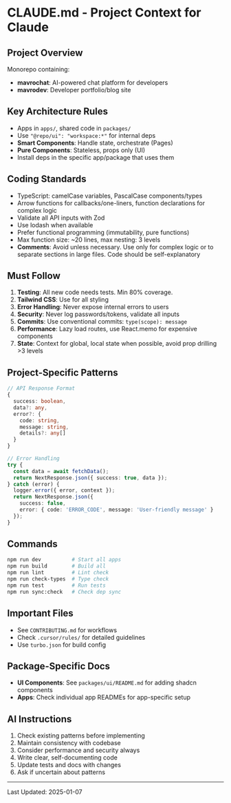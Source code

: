 # CLAUDE.md - Project Context for Claude

## Project Overview

Monorepo containing:

- **mavrochat**: AI-powered chat platform for developers
- **mavrodev**: Developer portfolio/blog site

## Key Architecture Rules

- Apps in `apps/`, shared code in `packages/`
- Use `"@repo/ui": "workspace:*"` for internal deps
- **Smart Components**: Handle state, orchestrate (Pages)
- **Pure Components**: Stateless, props only (UI)
- Install deps in the specific app/package that uses them

## Coding Standards

- TypeScript: camelCase variables, PascalCase components/types
- Arrow functions for callbacks/one-liners, function declarations for complex logic
- Validate all API inputs with Zod
- Use lodash when available
- Prefer functional programming (immutability, pure functions)
- Max function size: ~20 lines, max nesting: 3 levels
- **Comments**: Avoid unless necessary. Use only for complex logic or to separate sections in large files. Code should be self-explanatory

## Must Follow

1. **Testing**: All new code needs tests. Min 80% coverage.
2. **Tailwind CSS**: Use for all styling
3. **Error Handling**: Never expose internal errors to users
4. **Security**: Never log passwords/tokens, validate all inputs
5. **Commits**: Use conventional commits: `type(scope): message`
6. **Performance**: Lazy load routes, use React.memo for expensive components
7. **State**: Context for global, local state when possible, avoid prop drilling >3 levels

## Project-Specific Patterns

```typescript
// API Response Format
{
  success: boolean,
  data?: any,
  error?: {
    code: string,
    message: string,
    details?: any[]
  }
}

// Error Handling
try {
  const data = await fetchData();
  return NextResponse.json({ success: true, data });
} catch (error) {
  logger.error({ error, context });
  return NextResponse.json({
    success: false,
    error: { code: 'ERROR_CODE', message: 'User-friendly message' }
  });
}
```

## Commands

```bash
npm run dev          # Start all apps
npm run build        # Build all
npm run lint         # Lint check
npm run check-types  # Type check
npm run test         # Run tests
npm run sync:check   # Check dep sync
```

## Important Files

- See `CONTRIBUTING.md` for workflows
- Check `.cursor/rules/` for detailed guidelines
- Use `turbo.json` for build config

## Package-Specific Docs

- **UI Components**: See `packages/ui/README.md` for adding shadcn components
- **Apps**: Check individual app READMEs for app-specific setup

## AI Instructions

1. Check existing patterns before implementing
2. Maintain consistency with codebase
3. Consider performance and security always
4. Write clear, self-documenting code
5. Update tests and docs with changes
6. Ask if uncertain about patterns

---

Last Updated: 2025-01-07

